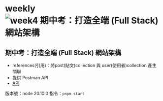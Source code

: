 # weekly ![week4 期中考：打造全端 (Full Stack) 網站架構](https://img.shields.io/badge/week4%20%20-%20%20%E6%9C%9F%E4%B8%AD%E8%80%83%EF%BC%9A%E6%89%93%E9%80%A0%E5%85%A8%E7%AB%AF%20(Full%20Stack)%20%E7%B6%B2%E7%AB%99%E6%9E%B6%E6%A7%8B%20-8A2Be2?logo=express)
## 期中考：打造全端 (Full Stack) 網站架構
* references(引用)：將post(貼文)collection 與 user(使用者)collection 產生關聯
* 提供 Postman API
* [API](https://weekly-node-api-2024.onrender.com/)

版本號：node 20.10.0
指令：`pnpm start`